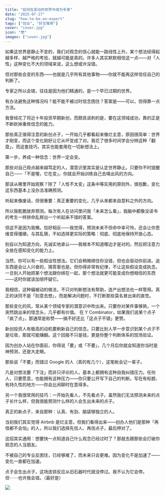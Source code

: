 ```yaml
---
title: "如何在变动的世界中成为专家"
date: "2025-07-27"
slug: "how-to-be-an-expert"
tags: ["创业", "好文推荐"]
cover: "cover.jpg"
icon: "😎"
images: ["cover.jpg"]
---
```

如果这世界是静止不变的，我们对观念的信心就能一路线性上升。某个想法经得起越多样、越严格的考验，就越可能是真的。许多人其实默默相信这一点——对「人性」这种变化不大的领域来说，这么想或许没错。



但对那些会变的东西——也就是几乎所有其他事物——你就不能再这样信任自己的判断了。



专家之所以会错，往往是因为他们精通的，是一个早已过期的世界。



有办法避免这种情况吗？能不能不被过时信念困住？答案是——可以，但得靠一点方法。



我曾经花了将近十年投资早期新创，而颇具讽刺的是，要在这领域成功，靠的正是不断砍掉重练信念的能力。



那些真正值得注意的新创点子，一开始几乎都看起来像烂主意，原因很简单：世界才刚变，而这个变化刚好让它从坏变成了对。我花了很多时间学会分辨这种「翻盘」，而这套技巧，其实也能套用在一切新想法上。



第一步，养成一种信念：世界一定会变。



那些对自己观点越来越笃定的人，潜意识里其实是认定世界静止。只要你不时提醒自己——「不是喔，它在变」，你就会开始训练自己去嗅出风的方向。



那该从哪里开始观察？除了「人性不太变」这条中等实用的原则外，很抱歉，变化这东西基本上没办法准确预测。



听起来像废话，但很重要：真正重要的变化，几乎从来都来自意料之外的方向。



所以我乾脆放弃预测。每次有人在访问里问我「未来怎么看」，我脑中都像没读书的考生一样拼命乱掰出一个听起来不错的答案。



但这不是因为我懒。恰好相反——我觉得，预测未来不但命中率可怜，还会让你思维变得僵硬。与其乱猜，不如选择更实际的策略：彻底、彻底地保持开放心态。



别自以为知道方向，先诚实地承认——我根本不知道哪边才是对的。然后把注意力全放在感知变化的能力上。



当然，你可以有一些假设性想法。它们会稍微绑住你没错，但也会驱动你前进。追东西是会让人兴奋的，猜答案也是。但你得非常有纪律，不让这些假设变成执念。
一旦别人开始把某个想法跟你绑在一起，那个想法就更可能变成你想相信的东西——这时你就该加倍怀疑它。



我相信，这种偏被动的做法，不只对判断想法有帮助，连产出想法也一样管用。真正的诀窍不是「刻意去想」，而是解决问题时，不打断那些莫名冒出来的直觉。



那些变化的风，常从某个领域专家的潜意识中吹出来。只要你对某件事够熟，一个突然跳出来的怪念头，几乎都有价值。
在 Y Combinator，如果我们说某个点子「疯了点」，那通常是称赞——搞不好还比「这点子不错」更赞。



新创投资人有极高的动机要刷新自己的信念。只要比别人早一步意识到某个点子不是垃圾，那就可能赚翻。这个回报不只是钱，更是你整个判断体系的现场验证。



因为创办人站在你面前，你得说「要」或「不要」，几个月后你就会知道你当时是神预测，还是大走眼。



那些说「不要」而错过 Google 的人（真的有几个），这笔帐会记一辈子。



凡是对想法要「下注」而非只评论的人，基本上都拥有这种自我纠错压力。任何人，只要愿意，也能拥有这种压力——你只要公开写下自己的判断。写在有标题、有持久性的地方——你会比闲聊时在意得多。



另一个我很常用的技巧：一开始先看人，不先看点子。虽然我们无法预测未来的点子长什么样，但我很能预测什么样的人会生出未来的点子。



真正的新点子，来自那种：认真、有劲、脑袋够独立的人。



当初我们其实觉得 Airbnb 是烂主意，但我们看得出来——创办人他们是那种「再怪都不会怕」的人，所以我们选择先信人、再信点子，最后押对了。



这招其实通用：想要快一点知道自己什么观念已经过时了？那就去跟那些会打破你观念的人当朋友。



不被自己的专业反困住，已经够难了，而未来只会更难。因为变化不是加速了——变化一直都在加速。



点子会生出点子，这场连锁反应从旧石器时代就没停过。我不认为它会停。
但⋯⋯也许我会错。（最好是）




![](https://prod-files-secure.s3.us-west-2.amazonaws.com/112d0858-5090-4d34-a606-b75eb8d65fd2/46476355-9cf3-4e99-9b7a-3531bc426380/1000202064.png?X-Amz-Algorithm=AWS4-HMAC-SHA256&X-Amz-Content-Sha256=UNSIGNED-PAYLOAD&X-Amz-Credential=ASIAZI2LB4667MYIGDIM%2F20250803%2Fus-west-2%2Fs3%2Faws4_request&X-Amz-Date=20250803T181924Z&X-Amz-Expires=3600&X-Amz-Security-Token=IQoJb3JpZ2luX2VjEPr%2F%2F%2F%2F%2F%2F%2F%2F%2F%2FwEaCXVzLXdlc3QtMiJGMEQCIEu%2BN4ZqHgzFggP57Lz%2Bkkmft8N6qjJlncAisSvA54ciAiAzWkibDTUXIvvgPvzs5VFYOGEbnHCoW5waI2gqcKgmlir%2FAwgzEAAaDDYzNzQyMzE4MzgwNSIMJd1R%2BZeZBbJnGmZ8KtwDDCA49HgYa78ZMVDIhapjyEIwiU8aCkP8MjVf2%2BTu8XG0ytXn9%2Bw2zvzraT813mQlVnHxADWzJDej6K%2FTNkJIZUjTDjrSTNDrBWuMntVzQan6yw2%2FMKNBBInyHs%2FAab0fRTtLYrB5rDs1%2Bs2C1eTGSphRmyRFo6xXubcuJWaSJCl1EQjNpZdsPuRTeU4VWXf0HbSkXlDJjSAKXTgTRqPuHnBJBSYHaOUr7DBerhorMjshywqxJinllW9rq1wElb0Kn%2Ba%2FFDbJq6OyeHZCV88xwaWXGCQgxAu2XWKZ2Sfvfkx%2BjYBh2rmjtr%2FNiSD8edAVND80bnjnKqzvs6LNszzDt2WkNlyohjtpIpsgSAZ0e6gEP0Xb8fZPne4yt2%2Fls6eNoZLZDeHGZ2PT87B3N3Mrl1uwSDLUr86mR8DnLkjodXnoj9nm0gMbz0GvuViLCI%2FyKCdtSkBMcDXKPLBJUCWddCJJL1RieTINajzoD7Ltw%2BZH1bjOs3L1MqLvfcN3DKEk%2F%2FCHyOofU3%2FMjY8FWw7brsF5jFWG2Lk5NK3RWIa4vygfRmd2T%2BlgLF5mdkEew%2FaYqQNg2OsRrqn7FRDPiE2PCLTaqaU8dEwF21Z0xjyjYnofMltlyETJdp9Y9bUw3cC%2BxAY6pgERpFRi4sDRnvpjatzbg4mvfzYIaZNuVXhhqr9Vy1wNkLO8om3nv5GNwnqC8NzFqYM7UiH27j4IPzK%2BFbdW0v45xStmZVWQBoFe8yZ7AvmAQvpwtSuqOkraMCYJUoZ%2BMEN7810gw4GK8jGkFQ2eKn%2BBJ48tMeSHUbmrjyTyp2rVne1zD%2BX7QxqkYth6GPlBXt4cqIbLZTefpcpTx%2Bxo5tyyWaDXXm9q&X-Amz-Signature=f456943e57000edc6e989b40ca34eacc3d0f21aba4577dddee2b9f062940270b&X-Amz-SignedHeaders=host&x-amz-checksum-mode=ENABLED&x-id=GetObject)

